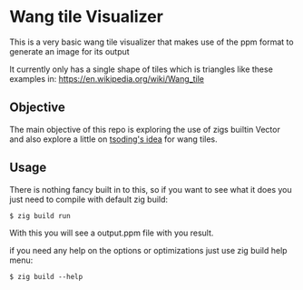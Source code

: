 # Wang tile Visualizer

This is a very basic wang tile visualizer that makes use of the ppm format to generate an image for its output

It currently only has a single shape of tiles which is triangles like these examples in: https://en.wikipedia.org/wiki/Wang_tile

## Objective 

The main objective of this repo is exploring the use of zigs builtin Vector and also explore a little on [tsoding's idea](https://www.youtube.com/watch?v=IGTuv_KKLFs&list=PLpM-Dvs8t0VYgJXZyQzWjfYUm3MxcvqR0) for wang tiles.

## Usage 

There is nothing fancy built in to this, so if you want to see what it does you just need to compile with default zig build:

```console
$ zig build run
```

With this you will see a output.ppm file with you result.

if you need any help on the options or optimizations just use zig build help menu:

```console
$ zig build --help
```

